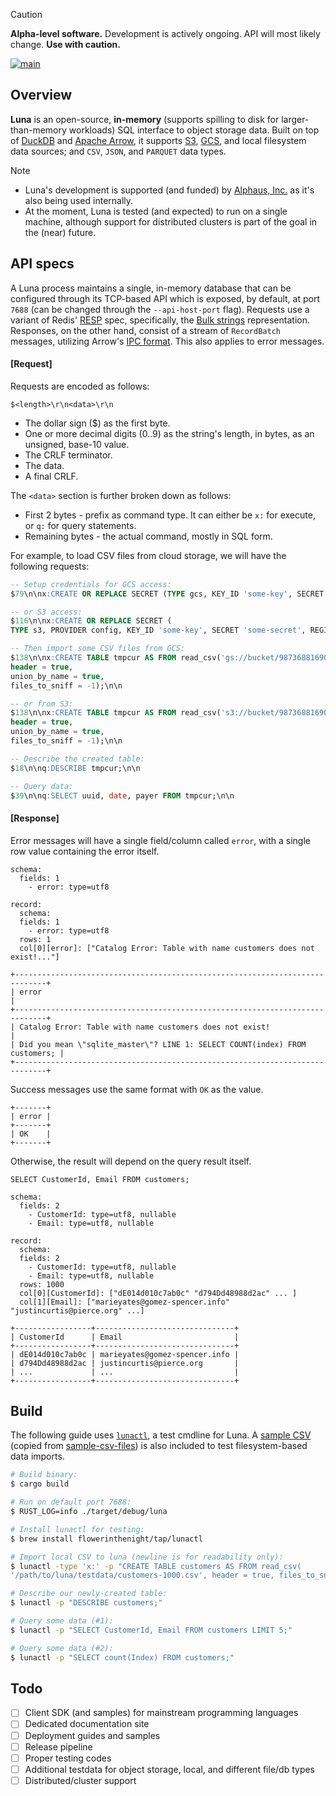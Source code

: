 > [!CAUTION]
> **Alpha-level software.** Development is actively ongoing. API will most likely change. **Use with caution.**

[![main](https://github.com/flowerinthenight/luna/actions/workflows/main.yml/badge.svg)](https://github.com/flowerinthenight/luna/actions/workflows/main.yml)

## Overview

**Luna** is an open-source, **in-memory** (supports spilling to disk for larger-than-memory workloads) SQL interface to object storage data. Built on top of [DuckDB](https://duckdb.org/) and [Apache Arrow](https://arrow.apache.org/), it supports  [S3](https://aws.amazon.com/s3/), [GCS](https://cloud.google.com/storage?hl=en), and local filesystem data sources; and `CSV`, `JSON`, and `PARQUET` data types.

> [!NOTE]
> - Luna's development is supported (and funded) by [Alphaus, Inc.](https://www.alphaus.cloud/en/) as it's also being used internally.
> - At the moment, Luna is tested (and expected) to run on a single machine, although support for distributed clusters is part of the goal in the (near) future.

## API specs

A Luna process maintains a single, in-memory database that can be configured through its TCP-based API which is exposed, by default, at port `7688` (can be changed through the `--api-host-port` flag). Requests use a variant of Redis' [RESP](https://redis.io/docs/latest/develop/reference/protocol-spec/) spec, specifically, the [Bulk strings](https://redis.io/docs/latest/develop/reference/protocol-spec/#bulk-strings) representation. Responses, on the other hand, consist of a stream of `RecordBatch` messages, utilizing Arrow's [IPC format](https://arrow.apache.org/docs/format/Columnar.html#format-ipc). This also applies to error messages.

#### [Request]

Requests are encoded as follows:

```
$<length>\r\n<data>\r\n
```

- The dollar sign ($) as the first byte.
- One or more decimal digits (0..9) as the string's length, in bytes, as an unsigned, base-10 value.
- The CRLF terminator.
- The data.
- A final CRLF.

The `<data>` section is further broken down as follows:

- First 2 bytes - prefix as command type. It can either be `x:` for execute, or `q:` for query statements.
- Remaining bytes - the actual command, mostly in SQL form.

For example, to load CSV files from cloud storage, we will have the following requests:

```sql
-- Setup credentials for GCS access:
$79\n\nx:CREATE OR REPLACE SECRET (TYPE gcs, KEY_ID 'some-key', SECRET 'some-secret');\n\n

-- or S3 access:
$116\n\nx:CREATE OR REPLACE SECRET (
TYPE s3, PROVIDER config, KEY_ID 'some-key', SECRET 'some-secret', REGION 'us-east-1');\n\n

-- Then import some CSV files from GCS:
$138\n\nx:CREATE TABLE tmpcur AS FROM read_csv('gs://bucket/987368816909_2025-08*.csv',
header = true,
union_by_name = true,
files_to_sniff = -1);\n\n

-- or from S3:
$138\n\nx:CREATE TABLE tmpcur AS FROM read_csv('s3://bucket/987368816909_2025-08*.csv',
header = true,
union_by_name = true,
files_to_sniff = -1);\n\n

-- Describe the created table:
$18\n\nq:DESCRIBE tmpcur;\n\n

-- Query data:
$39\n\nq:SELECT uuid, date, payer FROM tmpcur;\n\n
```

#### [Response]

Error messages will have a single field/column called `error`, with a single row value containing the error itself.

```
schema:
  fields: 1
    - error: type=utf8

record:
  schema:
  fields: 1
    - error: type=utf8
  rows: 1
  col[0][error]: ["Catalog Error: Table with name customers does not exist!..."]

+-----------------------------------------------------------------------------+
| error                                                                       |
+-----------------------------------------------------------------------------+
| Catalog Error: Table with name customers does not exist!                    |
| Did you mean \"sqlite_master\"? LINE 1: SELECT COUNT(index) FROM customers; |
+-----------------------------------------------------------------------------+
```

Success messages use the same format with `OK` as the value.

```
+-------+
| error |
+-------+
| OK    |
+-------+
```

Otherwise, the result will depend on the query result itself.

```
SELECT CustomerId, Email FROM customers;

schema:
  fields: 2
    - CustomerId: type=utf8, nullable
    - Email: type=utf8, nullable

record:
  schema:
  fields: 2
    - CustomerId: type=utf8, nullable
    - Email: type=utf8, nullable
  rows: 1000
  col[0][CustomerId]: ["dE014d010c7ab0c" "d794Dd48988d2ac" ... ]
  col[1][Email]: ["marieyates@gomez-spencer.info" "justincurtis@pierce.org" ...]

+-----------------+-------------------------------+
| CustomerId      | Email                         |
+-----------------+-------------------------------+
| dE014d010c7ab0c | marieyates@gomez-spencer.info |
| d794Dd48988d2ac | justincurtis@pierce.org       |
| ...             | ...                           |
+-----------------+-------------------------------+
```

## Build

The following guide uses [`lunactl`](https://github.com/flowerinthenight/lunactl/), a test cmdline for Luna. A [sample CSV](./testdata/) (copied from [sample-csv-files](https://github.com/datablist/sample-csv-files)) is also included to test filesystem-based data imports.

```sh
# Build binary:
$ cargo build

# Run on default port 7688:
$ RUST_LOG=info ./target/debug/luna

# Install lunactl for testing:
$ brew install flowerinthenight/tap/lunactl

# Import local CSV to luna (newline is for readability only):
$ lunactl -type 'x:' -p "CREATE TABLE customers AS FROM read_csv(
'/path/to/luna/testdata/customers-1000.csv', header = true, files_to_sniff = -1);"

# Describe our newly-created table:
$ lunactl -p "DESCRIBE customers;"

# Query some data (#1):
$ lunactl -p "SELECT CustomerId, Email FROM customers LIMIT 5;"

# Query some data (#2):
$ lunactl -p "SELECT count(Index) FROM customers;" 
```

## Todo

- [ ] Client SDK (and samples) for mainstream programming languages
- [ ] Dedicated documentation site
- [ ] Deployment guides and samples
- [ ] Release pipeline
- [ ] Proper testing codes
- [ ] Additional testdata for object storage, local, and different file/db types
- [ ] Distributed/cluster support
